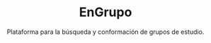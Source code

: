 ---
id: 2
lang: es
order: 2
type: Público
github: https://github.com/LeonelFiomelo/engrupo.git
platform: Web
title: EnGrupo
subtitle: Plataforma para la búsqueda y conformación de grupos de estudio.
description: Sistema web que permite a estudiantes de distintas universidades y carreras conformar grupos de estudio de manera sencilla. Incluye funcionalidades de chat en tiempo real y envío de archivos, fomentando la colaboración académica y la organización entre compañeros.
characteristics:
    - Búsqueda y conformación de grupos de estudio entre estudiantes.
    - Chat en tiempo real con soporte para intercambio de archivos.
    - Sistema de solicitudes para unirse a grupos o solicitar nuevos miembros.
    - Interfaz simple y enfocada en la colaboración académica.
challenges:
    - Integración de comunicación en tiempo real con SignalR.
    - Manejo de autenticación segura para estudiantes de distintas universidades.
    - Implementación de un sistema de matching entre usuarios y grupos.
    - Gestión eficiente de subida y descarga de archivos dentro del chat.
skills:
    - React Js
    - Next js
    - Typescript
    - Tailwind Css
    - .NET
    - Entity Framework
    - SQL Server
    - DbDiagram
    - Figma
images:
    - /engrupo/1.png
    - /engrupo/2.png
    - /engrupo/3.png
    - /engrupo/4.png
    - /engrupo/5.png
    - /engrupo/6.png
    - /engrupo/7.png
mockups:
    - /mockups/engrupo/engrupo-1.png
    - /mockups/engrupo/engrupo-2.png
librariesFrontend:
    - {
        name: microsoft/signalr,
        version: "8.0.7"
    }
    - {
        name: jose,
        version: "5.6.3"
    }
librariesBackend:
    - {
        name: Signal R,
        version: "9.0.0"
    }
    - {
        name: Authentication Jwt Bearer,
        version: "8.0.8"
    }
    - {
        name: AutoMapper,
        version: "13.0.1"
    }
---